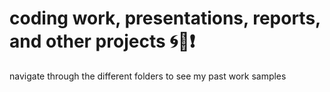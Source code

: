 # coding work, presentations, reports, and other projects 🌀🤠❗️

navigate through the different folders to see my past work samples
